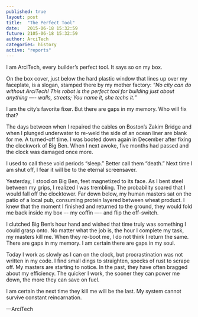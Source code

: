 ```yaml
---
published: true
layout: post
title:  "The Perfect Tool"
date:   2015-06-18 15:32:59
future: 2105-06-18 15:32:59
author: ArciTech
categories: history
active: "reports"
--- 
```


I am ArciTech, every builder’s perfect tool. It says so on my box. 

On the box cover, just below the hard plastic window that lines up over my faceplate, is a slogan, stamped there by my mother factory: _“No city can do without ArciTech! This robot is the perfect tool for building just about anything —- walls, streets; You name it, she techs it._”

I am the city’s favorite fixer. But there are gaps in my memory. Who will fix that?

The days between when I repaired the cables on Boston’s Zakim Bridge and when I plunged underwater to re-weld the side of an ocean liner are blank for me. A turned-off time. I was booted down again in December after fixing the clockwork of Big Ben. When I next awoke, five months had passed and the clock was damaged once more.

I used to call these void periods “sleep.” Better call them “death.” Next time I am shut off, I fear it will be to the eternal screensaver.

Yesterday, I stood on Big Ben, feet magnetized to its face. As I bent steel between my grips, I realized I was trembling. The probability soared that I would fall off the clocktower.  Far down below, my human masters sat on the patio of a local pub, consuming protein layered between wheat product. I knew that the moment I finished and returned to the ground, they would fold me back inside my box –- my coffin —- and flip the off-switch. 

I clutched Big Ben’s hour hand and wished that time truly was something I could grasp onto. No matter what the job is, the hour I complete my task, my masters kill me. When they re-boot me, I do not think I return the same. There are gaps in my memory. I am certain there are gaps in my soul. 

Today I work as slowly as I can on the clock, but procrastination was not written in my code. I find small dings to straighten, specks of rust to scrape off.  My masters are starting to notice. In the past, they have often bragged about my efficiency. The quicker I work, the sooner they can power me down, the more they can save on fuel.

I am certain the next time they kill me will be the last.  My system cannot survive constant reincarnation.

—ArciTech



